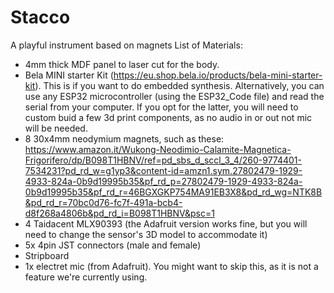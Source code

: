 # Stacco
A playful instrument based on magnets
List of Materials:

- 4mm thick MDF panel to laser cut for the body.
- Bela MINI starter Kit (https://eu.shop.bela.io/products/bela-mini-starter-kit). This is if you want to do embedded synthesis. Alternatively, you can use any ESP32 microcontroller (using the ESP32_Code file) and read the serial from your computer. If you opt for the latter, you will need to custom buid a few 3d print components, as no audio in or out not mic will be needed.
- 8 30x4mm neodymium magnets, such as these: https://www.amazon.it/Wukong-Neodimio-Calamite-Magnetica-Frigorifero/dp/B098T1HBNV/ref=pd_sbs_d_sccl_3_4/260-9774401-7534231?pd_rd_w=g1yp3&content-id=amzn1.sym.27802479-1929-4933-824a-0b9d19995b35&pf_rd_p=27802479-1929-4933-824a-0b9d19995b35&pf_rd_r=46BGXGKP754MA91EB3X8&pd_rd_wg=NTK8B&pd_rd_r=70bc0d76-fc7f-491a-bcb4-d8f268a4806b&pd_rd_i=B098T1HBNV&psc=1
- 4 Taidacent MLX90393 (the Adafruit version works fine, but you will need to change the sensor's 3D model to accommodate it)
- 5x 4pin JST connectors (male and female)
- Stripboard 
- 1x electret mic (from Adafruit). You might want to skip this, as it is not a feature we're currently using.

  
